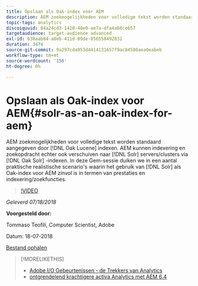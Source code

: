 ```yaml
---
title: Opslaan als Oak-index voor AEM
description: AEM zoekmogelijkheden voor volledige tekst worden standaard aangeboden door Oak Lucene-indexen. AEM kunnen indexering en zoeken naar Solr-servers/clusters echter ook verschuiven via Oak Solr-indexen. In deze Gem-sessie duiken we in een aantal praktische realistische scenario's waarin het gebruik van Solr als Oak-index voor AEM zinvol is in termen van prestaties en indexering/zoekfuncties.
topic-tags: analytics
discoiquuid: 84a24cd3-1420-48e0-ae7a-dfa4a68ce657
targetaudience: target-audience advanced
exl-id: 638aab84-a8eb-411d-89de-856558492831
duration: 3474
source-git-commit: 9a297cda953d4414131657f9ac84580aea0eabeb
workflow-type: tm+mt
source-wordcount: '156'
ht-degree: 0%

---
```


# Opslaan als Oak-index voor AEM{#solr-as-an-oak-index-for-aem}

AEM zoekmogelijkheden voor volledige tekst worden standaard aangegeven door [!DNL Oak Lucene] indexen. AEM kunnen indexering en zoekopdracht echter ook verschuiven naar [!DNL Solr] servers/clusters via [!DNL Oak Solr] -indexen. In deze Gem-sessie duiken we in een aantal praktische realistische scenario&#39;s waarin het gebruik van [!DNL Solr] als Oak-index voor AEM zinvol is in termen van prestaties en indexering/zoekfuncties.

>[!VIDEO](https://video.tv.adobe.com/v/23023/?quality=9)

*Geleverd 07/18/2018*

**Voorgesteld door:**

Tommaso Teofili, Computer Scientist, Adobe

Datum: 18-07-2018

[Bestand ophalen](assets/aem-gems-solr-oakaem-071818.pdf)

<!--
[Get back to the Overview](https://helpx.adobe.com/experience-manager/kt/eseminars/gems/aem-index.html)
-->

>[!MORELIKETHIS]
>
>* [ Adobe I/O Gebeurtenissen - de Trekkers van Analytics ](aem-analytics-triggers.md)
>* [ ontgrendelend krachtigere activa Analytics met AEM 6.4 ](https://helpx.adobe.com/experience-manager/kt/eseminars/experience-insider/exp-asset-analytics-64.html)

<!-- wrong link, needs to be replaced. removed for now:
>* [Getting the most out of digital interactions with AEM and Analytics](https://helpx.adobe.com/experience-manager/kt/eseminars/ask-the-expert/aem-getting-the-most-out-of-digital-interactions-with-aem-and-analytics.html) 
-->
